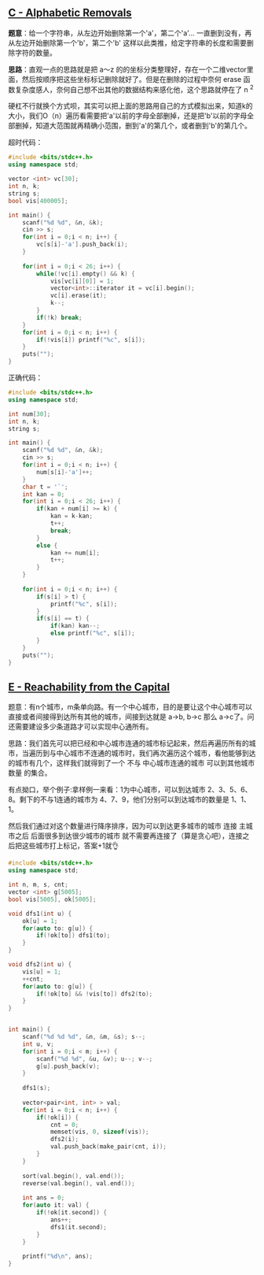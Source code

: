 ## [C - Alphabetic Removals](http://codeforces.com/contest/999/problem/C)            

**题意**：给一个字符串，从左边开始删除第一个'a'，第二个'a'... 一直删到没有，再从左边开始删除第一个'b'，第二个'b' 这样以此类推，给定字符串的长度和需要删除字符的数量。

**思路**：直观一点的思路就是把 a～z 的的坐标分类整理好，存在一个二维vector里面，然后按顺序把这些坐标标记删除就好了。但是在删除的过程中奈何 erase 函数复杂度感人，奈何自己想不出其他的数据结构来感化他，这个思路就停在了 n <sup>2</sup> 

硬杠不行就换个方式呗，其实可以把上面的思路用自己的方式模拟出来，知道k的大小，我们O（n）遍历看需要把'a'以前的字母全部删掉，还是把'b'以前的字母全部删掉，知道大范围就再精确小范围，删到'a'的第几个，或者删到'b'的第几个。

超时代码：

```cpp
#include <bits/stdc++.h>
using namespace std;

vector <int> vc[30];
int n, k;
string s;
bool vis[400005];

int main() {
	scanf("%d %d", &n, &k);
	cin >> s;
	for(int i = 0;i < n; i++) {
		vc[s[i]-'a'].push_back(i);
	}
	
	for(int i = 0;i < 26; i++) {
		while(!vc[i].empty() && k) {
			vis[vc[i][0]] = 1;
			vector<int>::iterator it = vc[i].begin();
			vc[i].erase(it);
			k--;
		}
		if(!k) break;
	}
	for(int i = 0;i < n; i++) {
		if(!vis[i]) printf("%c", s[i]);
	}
	puts("");
}

```



正确代码：

```cpp
#include <bits/stdc++.h>
using namespace std;

int num[30];
int n, k;
string s;

int main() {
	scanf("%d %d", &n, &k);
	cin >> s;
	for(int i = 0;i < n; i++) {
		num[s[i]-'a']++;
	}
	char t = '`';
	int kan = 0;
	for(int i = 0;i < 26; i++) {
		if(kan + num[i] >= k) {
			kan = k-kan;
			t++;
			break;
		}
		else {
			kan += num[i];
			t++;
		}
	}
	
	for(int i = 0;i < n; i++) {
		if(s[i] > t) {
			printf("%c", s[i]);
		}
		if(s[i] == t) {
			if(kan) kan--;
			else printf("%c", s[i]);
		}
	}
	puts("");
}
```



## [E - Reachability from the Capital](http://codeforces.com/contest/999/problem/E)

题意：有n个城市，m条单向路。有一个中心城市，目的是要让这个中心城市可以直接或者间接得到达所有其他的城市，间接到达就是 a->b, b->c 那么 a->c了。问还需要建设多少条道路才可以实现中心通所有。

思路：我们首先可以把已经和中心城市连通的城市标记起来，然后再遍历所有的城市，当遍历到与中心城市不连通的城市时，我们再次遍历这个城市，看他能够到达的城市有几个，这样我们就得到了一个 不与 中心城市连通的城市 可以到其他城市数量 的集合。

有点拗口，举个例子:拿样例一来看：1为中心城市，可以到达城市 2、3、5、6、8。剩下的不与1连通的城市为 4、7、9，他们分别可以到达城市的数量是 1、1、1。

然后我们通过对这个数量进行降序排序，因为可以到达更多城市的城市 连接 主城市之后 后面很多到达很少城市的城市 就不需要再连接了（算是贪心吧），连接之后把这些城市打上标记，答案+1就👌

```cpp
#include <bits/stdc++.h>
using namespace std;

int n, m, s, cnt;
vector <int> g[5005];
bool vis[5005], ok[5005];

void dfs1(int u) {
	ok[u] = 1;
	for(auto to: g[u]) {
		if(!ok[to]) dfs1(to);
	}
}

void dfs2(int u) {
	vis[u] = 1;
	++cnt;
	for(auto to: g[u]) {
		if(!ok[to] && !vis[to]) dfs2(to);
	}
}


int main() {
	scanf("%d %d %d", &n, &m, &s); s--;
	int u, v;
	for(int i = 0;i < m; i++) {
		scanf("%d %d", &u, &v); u--; v--;
		g[u].push_back(v);
	}
	
	dfs1(s);
	
	vector<pair<int, int> > val;
	for(int i = 0;i < n; i++) {
		if(!ok[i]) {
			cnt = 0;
			memset(vis, 0, sizeof(vis));
			dfs2(i);
			val.push_back(make_pair(cnt, i));
		}
	}
	
	sort(val.begin(), val.end());
	reverse(val.begin(), val.end());
	
	int ans = 0;
	for(auto it: val) {
		if(!ok[it.second]) {
			ans++;
			dfs1(it.second);
		}
	}
	
	printf("%d\n", ans);
}
```


